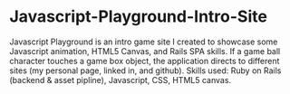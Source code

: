 # Javascript-Playground-Intro-Site
Javascript Playground is an intro game site I created to showcase some Javascript animation, HTML5 Canvas, and Rails SPA skills. If a game ball character touches a game box object, the application directs to different sites (my personal page, linked in, and github). Skills used: Ruby on Rails (backend & asset pipline), Javascript, CSS, HTML5 canvas.
